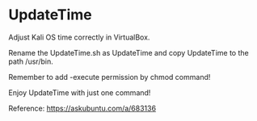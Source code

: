 # UpdateTime

Adjust Kali OS time correctly in VirtualBox.

Rename the UpdateTime.sh as UpdateTime and copy UpdateTime to the path /usr/bin.

Remember to add -execute permission by chmod command!

Enjoy UpdateTime with just one command!


Reference: https://askubuntu.com/a/683136

